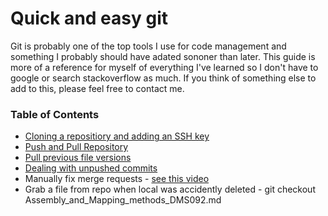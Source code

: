 # Quick and easy git

Git is probably one of the top tools I use for code management and something I probably should have adated sononer than later. This guide is more of a reference for myself of everything I've learned so I don't have to google or search stackoverflow as much. If you think of something else to add to this, please feel free to contact me. 

### Table of Contents
  * [Cloning a repositiory and adding an SSH key](Cloning_a_repository_and_adding_an_SSH_key.md)
  * [Push and Pull Repository](Push_and_Pull_Repository.md)
  * [Pull previous file versions](Pull_previous_file_versions.md)
  * [Dealing with unpushed commits](Dealing_with_unpushed_commits.md)
  * Manually fix merge requests - [see this video](https://www.youtube.com/watch?v=g8BRcB9NLp4)
  * Grab a file from repo when local was accidently deleted -  git checkout Assembly_and_Mapping_methods_DMS092.md
